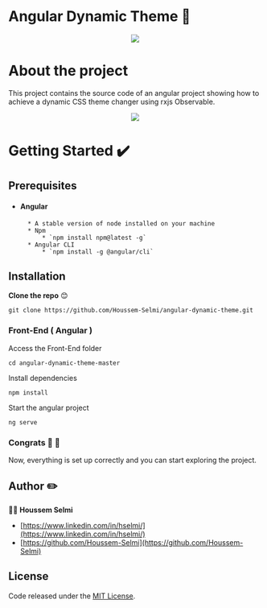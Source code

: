 # Angular Dynamic Theme 🎨

<p align="center">
  <img src="https://drive.google.com/uc?export=view&id=1q7Z0Wt2E3pyJeS28XZc9pg5CkJhM6_J4">
</p>

# About the project

This project contains the source code of an angular project showing how to achieve a dynamic CSS theme changer using rxjs Observable.

<p align="center">
  <img src="https://drive.google.com/uc?export=view&id=1Hp9mp7Bvz7WYTohMxVl3SRq-IUYGDdr2">
</p>

# Getting Started ✔️

## Prerequisites

- #### Angular
      	* A stable version of node installed on your machine
      	* Npm
      		* `npm install npm@latest -g`
      	* Angular CLI
      		* `npm install -g @angular/cli`

## Installation

**Clone the repo** :blush:

    git clone https://github.com/Houssem-Selmi/angular-dynamic-theme.git

### Front-End ( Angular )

Access the Front-End folder

    cd angular-dynamic-theme-master

Install dependencies

    npm install

Start the angular project

    ng serve

### Congrats 👏 🎉

Now, everything is set up correctly and you can start exploring the project.

## Author :pencil2:

👨‍💻 **Houssem Selmi**

- [https://www.linkedin.com/in/hselmi/](https://www.linkedin.com/in/hselmi/)
- [https://github.com/Houssem-Selmi](https://github.com/Houssem-Selmi)

## License

Code released under the [ MIT License](https://github.com/Houssem-Selmi/booki/blob/master/LICENSE.txt).
